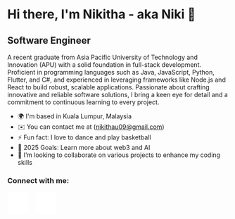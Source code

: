 # Hi there, I'm Nikitha - aka Niki 👋 

## Software Engineer 

A recent graduate from Asia Pacific University of Technology and Innovation (APU) with a solid foundation in full-stack development. Proficient in programming languages such as Java, JavaScript, Python, Flutter, and C#, and experienced in leveraging frameworks like Node.js and React to build robust, scalable applications. Passionate about crafting innovative and reliable software solutions, I bring a keen eye for detail and a commitment to continuous learning to every project.


- 🌍  I'm based in Kuala Lumpur, Malaysia
- ✉️  You can contact me at (nikithau09@gmail.com)
- ⚡ Fun fact: I love to dance and play basketball
- 🥅 2025 Goals: Learn more about web3 and AI
- 💞️ I’m looking to collaborate on various projects to enhance my coding skills


### Connect with me:

[![website](./img/linkedin-dark.svg)](www.linkedin.com/in/nikitha-upadhya-020911u)
&nbsp;&nbsp;
[![website](./img/discord-dark.svg)](https://discord.com/channels/@me)
&nbsp;&nbsp;

<!---
NikithaUpadhya/NikithaUpadhya is a ✨ special ✨ repository because its `README.md` (this file) appears on your GitHub profile.
You can click the Preview link to take a look at your changes.
--->
